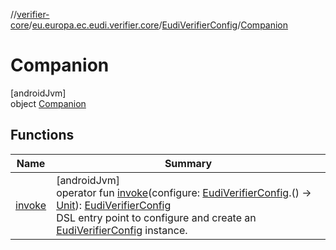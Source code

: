 //[verifier-core](../../../../index.md)/[eu.europa.ec.eudi.verifier.core](../../index.md)/[EudiVerifierConfig](../index.md)/[Companion](index.md)

# Companion

[androidJvm]\
object [Companion](index.md)

## Functions

| Name | Summary |
|---|---|
| [invoke](invoke.md) | [androidJvm]<br>operator fun [invoke](invoke.md)(configure: [EudiVerifierConfig](../index.md).() -&gt; [Unit](https://kotlinlang.org/api/latest/jvm/stdlib/kotlin-stdlib/kotlin/-unit/index.html)): [EudiVerifierConfig](../index.md)<br>DSL entry point to configure and create an [EudiVerifierConfig](../index.md) instance. |
